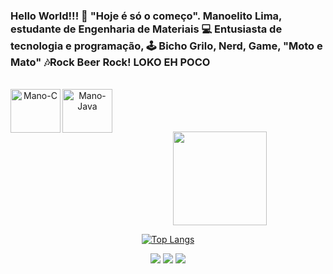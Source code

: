 ### Hello World!!! 🎒 "Hoje é só o começo". Manoelito Lima, estudante de Engenharia de Materiais 💻 Entusiasta de tecnologia e programação, 🕹 Bicho Grilo, Nerd, Game, "Moto e Mato" 🎶Rock Beer Rock! LOKO EH POCO 

</div>
<div align="center" style="display: inline_block"><br>
  </a>
  <img align="left" alt="Mano-C" height="70" width="80"src="https://cdn.jsdelivr.net/gh/devicons/devicon/icons/c/c-original.svg" />
  <img align="left" alt="Mano-Java" height="70" width="80" src="https://cdn.jsdelivr.net/gh/devicons/devicon/icons/java/java-original.svg" />
<br/> 
<br/> 

</div>
<br/> 
<br/>
<div align="center">
  <a href="https://github.com/AllergicPoet">
  <img height="150em" src="https://github-readme-stats.vercel.app/api?username=AllergicPoet&show_icons=true&theme=cobalt&include_all_commits=true&count_private=true"/>

[![Top Langs](https://github-readme-stats.vercel.app/api/top-langs/?username=AllergicPoet&layout=compact&theme=cobalt)](https://github.com/AllergicPoets/github-readme-stats)
 
<div align="center"> 
  <a href="https://www.instagram.com/manoelitolima/" target="_blank"><img src="https://img.shields.io/badge/-Instagram-%23E4405F?style=for-the-badge&logo=instagram&logoColor=white" target="_blank"></a>
  <a href = "mailto:manoelitolima@outlook.com"><img src=https://img.shields.io/badge/Microsoft_Outlook-0078D4?style=for-the-badge&logo=microsoft-outlook&logoColor=white  target="_blank"></a>
  <a href="https://www.linkedin.com/in/manoelito-lima-02923044/" target="_blank"><img src="https://img.shields.io/badge/-LinkedIn-%230077B5?style=for-the-badge&logo=linkedin&logoColor=white" target="_blank"></a> 
  
</div>

